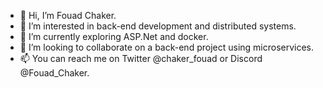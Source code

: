 - 👋 Hi, I’m Fouad Chaker.
- 👀 I’m interested in back-end development and distributed systems.
- 🌱 I’m currently exploring ASP.Net and docker.
- 💞️ I’m looking to collaborate on a back-end project using microservices.
- 📫 You can reach me on Twitter @chaker_fouad or Discord @Fouad_Chaker.

<!---
FouadChaker/FouadChaker is a ✨ special ✨ repository because its `README.md` (this file) appears on your GitHub profile.
You can click the Preview link to take a look at your changes.
--->
